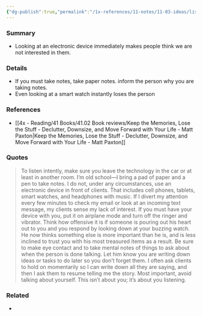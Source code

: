 ```yaml
---
{"dg-publish":true,"permalink":"/1x-references/11-notes/11-03-ideas/listen-to-people-intently-without-any-electronic-devices/","title":"Listen to people intently without any electronic devices","created":"2024-09-11T22:36:21.970+03:00","updated":"2024-09-12T00:03:43.796+03:00"}
---
```



### Summary
- Looking at an electronic device immediately makes people think we are not interested in them.

### Details
- If you must take notes, take paper notes. inform the person why you are taking notes.
- Even looking at a smart watch instantly loses the person

### References
- [[4x - Reading/41 Books/41.02 Book reviews/Keep the Memories, Lose the Stuff - Declutter, Downsize, and Move Forward with Your Life - Matt Paxton\|Keep the Memories, Lose the Stuff - Declutter, Downsize, and Move Forward with Your Life - Matt Paxton]]

### Quotes
> To listen intently, make sure you leave the technology in the car or at least in another room. I’m old school—I bring a pad of paper and a pen to take notes. I do not, under any circumstances, use an electronic device in front of clients. That includes cell phones, tablets, smart watches, and headphones with music. If I divert my attention every few minutes to check my email or look at an incoming text message, my clients sense my lack of interest. If you must have your device with you, put it on airplane mode and turn off the ringer and vibrator. Think how offensive it is if someone is pouring out his heart out to you and you respond by looking down at your buzzing watch. He now thinks something else is more important than he is, and is less inclined to trust you with his most treasured items as a result.
> Be sure to make eye contact and to take mental notes of things to ask about when the person is done talking. Let him know you are writing down ideas or tasks to do later so you don’t forget them. I often ask clients to hold on momentarily so I can write down all they are saying, and then I ask them to resume telling me the story. Most important, avoid talking about yourself. This isn’t about you; it’s about you listening.


### Related
- 